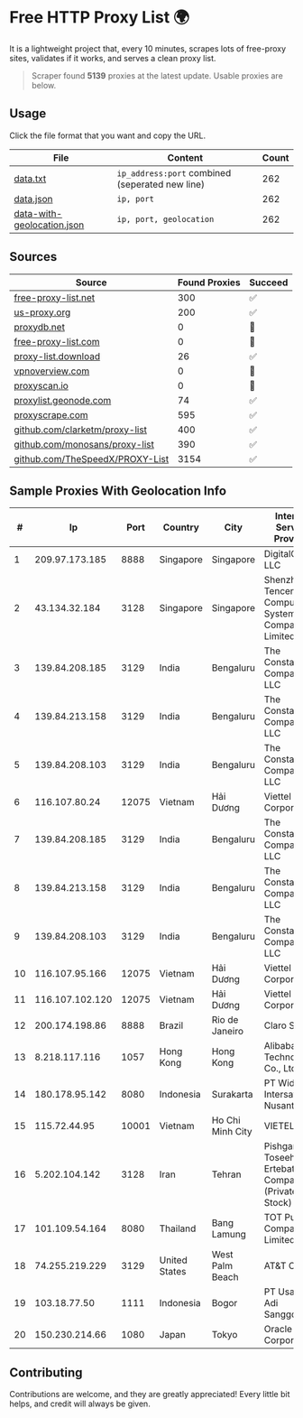 
# Free HTTP Proxy List 🌍

It is a lightweight project that, every 10 minutes, scrapes lots of free-proxy sites, validates if it works, and serves a clean proxy list.


> Scraper found **5139** proxies at the latest update. Usable proxies are below.

## Usage

Click the file format that you want and copy the URL.


|File|Content|Count|
|----|-------|-----|
|[data.txt](https://raw.githubusercontent.com/themiralay/Proxy-List-World/master/data.txt)|`ip_address:port` combined (seperated new line)|262|
|[data.json](https://raw.githubusercontent.com/themiralay/Proxy-List-World/master/data.json)|`ip, port`|262|
|[data-with-geolocation.json](https://raw.githubusercontent.com/themiralay/Proxy-List-World/master/data-with-geolocation.json)|`ip, port, geolocation`|262|

## Sources

|Source|Found Proxies|Succeed|
|------|-------------|-------|
|[free-proxy-list.net](https://free-proxy-list.net)|300|✅|
|[us-proxy.org](https://www.us-proxy.org)|200|✅|
|[proxydb.net](http://proxydb.net)|0|🚫|
|[free-proxy-list.com](https://free-proxy-list.com/?page=&port=&type%5B%5D=http&type%5B%5D=https&up_time=0&search=Search)|0|🚫|
|[proxy-list.download](https://www.proxy-list.download/HTTP)|26|✅|
|[vpnoverview.com](https://vpnoverview.com/privacy/anonymous-browsing/free-proxy-servers)|0|🚫|
|[proxyscan.io](https://www.proxyscan.io)|0|🚫|
|[proxylist.geonode.com](https://proxylist.geonode.com/api/proxy-list?limit=300&page=1&sort_by=lastChecked&sort_type=desc&protocols=http,https)|74|✅|
|[proxyscrape.com](https://api.proxyscrape.com/v2/?request=displayproxies&protocol=http&timeout=10000&country=all&ssl=all&anonymity=all)|595|✅|
|[github.com/clarketm/proxy-list](https://raw.githubusercontent.com/clarketm/proxy-list/master/proxy-list-raw.txt)|400|✅|
|[github.com/monosans/proxy-list](https://raw.githubusercontent.com/monosans/proxy-list/main/proxies/http.txt)|390|✅|
|[github.com/TheSpeedX/PROXY-List](https://raw.githubusercontent.com/TheSpeedX/PROXY-List/master/http.txt)|3154|✅|


## Sample Proxies With Geolocation Info

|#|Ip|Port|Country|City|Internet Service Provider|
|-|--|----|-------|----|-------------------------|
|1|209.97.173.185|8888|Singapore|Singapore|DigitalOcean, LLC|
|2|43.134.32.184|3128|Singapore|Singapore|Shenzhen Tencent Computer Systems Company Limited|
|3|139.84.208.185|3129|India|Bengaluru|The Constant Company, LLC|
|4|139.84.213.158|3129|India|Bengaluru|The Constant Company, LLC|
|5|139.84.208.103|3129|India|Bengaluru|The Constant Company, LLC|
|6|116.107.80.24|12075|Vietnam|Hải Dương|Viettel Corporation|
|7|139.84.208.185|3129|India|Bengaluru|The Constant Company, LLC|
|8|139.84.213.158|3129|India|Bengaluru|The Constant Company, LLC|
|9|139.84.208.103|3129|India|Bengaluru|The Constant Company, LLC|
|10|116.107.95.166|12075|Vietnam|Hải Dương|Viettel Corporation|
|11|116.107.102.120|12075|Vietnam|Hải Dương|Viettel Corporation|
|12|200.174.198.86|8888|Brazil|Rio de Janeiro|Claro S.A|
|13|8.218.117.116|1057|Hong Kong|Hong Kong|Alibaba (US) Technology Co., Ltd.|
|14|180.178.95.142|8080|Indonesia|Surakarta|PT Widya Intersat Nusantara|
|15|115.72.44.95|10001|Vietnam|Ho Chi Minh City|VIETELmetro|
|16|5.202.104.142|3128|Iran|Tehran|Pishgaman Toseeh Ertebatat Company (Private Joint Stock)|
|17|101.109.54.164|8080|Thailand|Bang Lamung|TOT Public Company Limited|
|18|74.255.219.229|3129|United States|West Palm Beach|AT&T Corp.|
|19|103.18.77.50|1111|Indonesia|Bogor|PT Usaha Adi Sanggoro|
|20|150.230.214.66|1080|Japan|Tokyo|Oracle Corporation|



## Contributing

Contributions are welcome, and they are greatly appreciated! Every
little bit helps, and credit will always be given.

